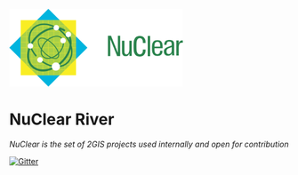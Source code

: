 ![NuClear](media/nuclear-logo.png)
# NuClear River

_NuClear is the set of 2GIS projects used internally and open for contribution_

[![Gitter](https://badges.gitter.im/2gis/nuclear-river.svg)](https://gitter.im/2gis/nuclear-river?utm_source=badge&utm_medium=badge&utm_campaign=pr-badge&utm_content=badge)